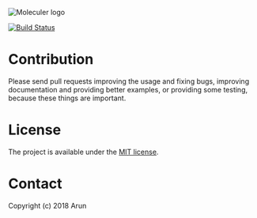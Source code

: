 ![Moleculer logo](http://moleculer.services/images/banner.png)

[![Build Status](https://travis-ci.org/sharmaarun/ci_cd_tut#)](https://travis-ci.org/sharmaarun/april_smith)


# Contribution
Please send pull requests improving the usage and fixing bugs, improving documentation and providing better examples, or providing some testing, because these things are important.

# License
The project is available under the [MIT license](https://tldrlegal.com/license/mit-license).

# Contact
Copyright (c) 2018 Arun

